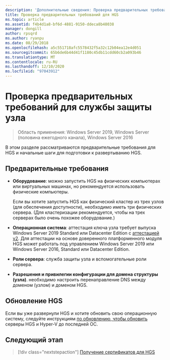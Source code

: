 ```yaml
---
description: 'Дополнительные сведения: Проверка предварительных требований для службы защиты узла'
title: Проверка предварительных требований для HGS
ms.topic: article
ms.assetid: f4b4d1a8-bf6d-4881-9150-ddeca8b48038
manager: dongill
author: rpsqrd
ms.author: ryanpu
ms.date: 08/29/2018
ms.openlocfilehash: a5c551718afc5578432f5a32c12b04ea12e4d051
ms.sourcegitcommit: 65b6de6b44d41f1180c45db11cdd60cb2a093b46
ms.translationtype: MT
ms.contentlocale: ru-RU
ms.lasthandoff: 12/10/2020
ms.locfileid: "97043912"
---
```

# <a name="review-prerequisites-for-the-host-guardian-service"></a>Проверка предварительных требований для службы защиты узла

>Область применения: Windows Server 2019, Windows Server (половина ежегодного канала), Windows Server 2016


В этом разделе рассматриваются предварительные требования для HGS и начальные шаги для подготовки к развертыванию HGS.

## <a name="prerequisites"></a>Предварительные требования

-   **Оборудование**: можно запустить HGS на физических компьютерах или виртуальных машинах, но рекомендуется использовать физические компьютеры.

    Если вы хотите запустить HGS как физический кластер из трех узлов (для обеспечения доступности), необходимо иметь три физических сервера. (Для кластеризации рекомендуется, чтобы на трех серверах было очень похожее оборудование.)

-   **Операционная система**: аттестация ключа узла требует выпуска Windows Server 2019 Standard или Datacenter Edition с [аттестацией v2](guarded-fabric-tpm-trusted-attestation-capturing-hardware.md#versioned-attestation-policies). Для аттестации на основе доверенного платформенного модуля HGS может работать под управлением Windows Server 2019 или Windows Server 2016, Standard или Datacenter Edition.

-   **Роли сервера**: служба защиты узла и вспомогательные роли сервера.

-   **Разрешения и привилегии конфигурации для домена структуры (узла)**. необходимо настроить перенаправление DNS между доменом (узлом) и доменом HGS.

## <a name="upgrading-hgs"></a>Обновление HGS

Если вы уже развернули HGS и хотите обновить свою операционную систему, следуйте инструкциям [по обновлению, чтобы обновить](guarded-fabric-upgrade-to-2019.md) серверы HGS и Hyper-V до последней ОС.

## <a name="next-step"></a>Следующий этап

> [!div class="nextstepaction"]
> [Получение сертификатов для HGS](guarded-fabric-obtain-certs.md)
